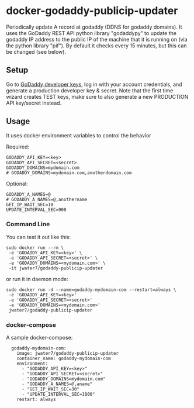 # docker-godaddy-publicip-updater
Periodically update A record at godaddy (DDNS for godaddy domains).  It uses the GoDaddy REST API python library "godaddypy" to update the godaddy IP address to the public IP of the machine that it is running on (via the python library "pif"). By default it checks every 15 minutes, but this can be changed (see below).

## Setup
Go to [GoDaddy developer keys](https://developer.godaddy.com/keys/), log in with your account credentials, and generate a production developer key & secret. Note that the first time wizard creates TEST keys, make sure to also generate a new PRODUCTION API key/secret instead.

## Usage

It uses docker environment variables to control the behavior

Required:
~~~
GODADDY_API_KEY=<key>
GODADDY_API_SECRET=<secret>
GODADDY_DOMAINS=mydomain.com
# GODADDY_DOMAINS=mydomain.com,anotherdomain.com
~~~

Optional:
~~~
GODADDY_A_NAMES=@
# GODADDY_A_NAMES=@,anothername
GET_IP_WAIT_SEC=10
UPDATE_INTERVAL_SEC=900
~~~

### Command Line
You can test it out like this:
~~~
sudo docker run --rm \
 -e 'GODADDY_API_KEY=<key>' \
 -e 'GODADDY_API_SECRET=<secret>' \
 -e 'GODADDY_DOMAINS=<mydomain.com>' \
 -it jwater7/godaddy-publicip-updater
~~~

or run it in daemon mode:
~~~
sudo docker run -d --name=godaddy-mydomain-com --restart=always \
 -e 'GODADDY_API_KEY=<key>'
 -e 'GODADDY_API_SECRET=<secret>'
 -e 'GODADDY_DOMAINS=<mydomain.com>'
 jwater7/godaddy-publicip-updater
~~~

### docker-compose
A sample docker-compose:
~~~
  godaddy-mydomain-com:
    image: jwater7/godaddy-publicip-updater
    container_name: godaddy-mydomain-com
    environment:
      - "GODADDY_API_KEY=<key>"
      - "GODADDY_API_SECRET=<secret>"
      - "GODADDY_DOMAINS=mydomain.com"
      - "GODADDY_A_NAMES=@,aname"
      - "GET_IP_WAIT_SEC=30"
      - "UPDATE_INTERVAL_SEC=1800"
    restart: always
~~~

